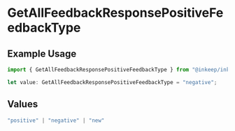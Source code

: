 # GetAllFeedbackResponsePositiveFeedbackType

## Example Usage

```typescript
import { GetAllFeedbackResponsePositiveFeedbackType } from "@inkeep/inkeep-analytics/models/components";

let value: GetAllFeedbackResponsePositiveFeedbackType = "negative";
```

## Values

```typescript
"positive" | "negative" | "new"
```